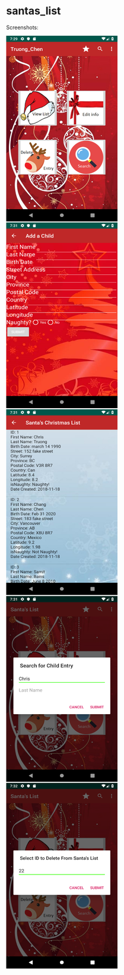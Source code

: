 # santas_list
Screenshots:

<img src="images/ss1.png" width = "300" height = "500"> <img src="images/ss2.png" width = "300" height = "500"> 
<img src="images/ss3.png" width = "300" height = "500"> <img src="images/ss4.png" width = "300" height = "500"> 
<img src="images/ss5.png" width = "300" height = "500"> 
